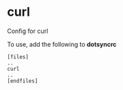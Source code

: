 # curl

Config for curl

To use, add the following to **dotsyncrc**

    [files]
    ..
    curl
    ..
    [endfiles]


